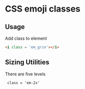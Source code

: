 
# CSS emoji classes 
## Usage
Add class to element
```html
<i class = 'em_grin'></i>
```
## Sizing Utilities
There are five levels
```
 class = 'em-2x' 
```